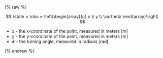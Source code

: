 {% raw %} 

$$
\state = \obs = \left(\begin{array}{c}
x \\
y \\
\vartheta
\end{array}\right)
$$

- $x$ - the x-coordinate of the point, measured in meters [m]
- $y$ - the y-coordinate of the point, measured in meters [m]
- $\vartheta$ - the turning angle, measured in radians [rad]

{% endraw %}